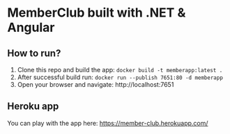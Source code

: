# MemberClub built with .NET & Angular

## How to run?
1. Clone this repo and build the app: `docker build -t memberapp:latest .`
2. After successful build run: `docker run --publish 7651:80 -d memberapp`
3. Open your browser and navigate: http://localhost:7651

## Heroku app
You can play with the app here: https://member-club.herokuapp.com/
